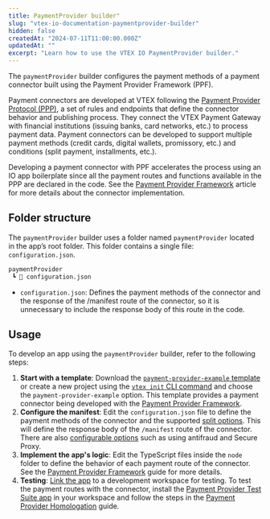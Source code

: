 ```yaml
---
title: PaymentProvider builder"
slug: "vtex-io-documentation-paymentprovider-builder"
hidden: false
createdAt: "2024-07-11T11:00:00.000Z"
updatedAt: ""
excerpt: "Learn how to use the VTEX IO PaymentProvider builder."
---
```


The `paymentProvider` builder configures the payment methods of a payment connector built using the Payment Provider Framework (PPF).

Payment connectors are developed at VTEX following the [Payment Provider Protocol (PPP)](https://help.vtex.com/tutorial/payment-provider-protocol--RdsT2spdq80MMwwOeEq0m), a set of rules and endpoints that define the connector behavior and publishing process. They connect the VTEX Payment Gateway with financial institutions (issuing banks, card networks, etc.) to process payment data. Payment connectors can be developed to support multiple payment methods (credit cards, digital wallets, promissory, etc.) and conditions (split payment, installments, etc.).

Developing a payment connector with PPF accelerates the process using an IO app boilerplate since all the payment routes and functions available in the PPP are declared in the code. See the [Payment Provider Framework](https://developers.vtex.com/docs/guides/payments-integration-payment-provider-framework) article for more details about the connector implementation.

## Folder structure

The `paymentProvider` builder uses a folder named `paymentProvider` located in the app’s root folder. This folder contains a single file: `configuration.json`.

```txt
paymentProvider
 ┗ 📄 configuration.json
```

- `configuration.json`: Defines the payment methods of the connector and the response of the /manifest route of the connector, so it is unnecessary to include the response body of this route in the code.

## Usage

To develop an app using the `paymentProvider` builder, refer to the following steps:

1. **Start with a template**: Download the [`payment-provider-example` template](https://github.com/vtex-apps/payment-provider-example) or create a new project using the [`vtex init` CLI command](https://developers.vtex.com/docs/guides/vtex-io-documentation-vtex-io-cli-usage#starting-a-new-project) and choose the `payment-provider-example` option. This template provides a payment connector being developed with the [Payment Provider Framework](https://developers.vtex.com/docs/guides/payments-integration-payment-provider-framework).
2. **Configure the manifest**: Edit the `configuration.json` file to define the payment methods of the connector and the supported [split options](https://help.vtex.com/en/tutorial/split-payment--6k5JidhYRUxileNolY2VLx). This will define the response body of the `/manifest` route of the connector. There are also [configurable options](https://developers.vtex.com/docs/guides/payments-integration-payment-provider-framework#available-configurable-options) such as using antifraud and Secure Proxy.
3. **Implement the app's logic**: Edit the TypeScript files inside the `node` folder to define the behavior of each payment route of the connector. See the [Payment Provider Framework](https://developers.vtex.com/docs/guides/payments-integration-payment-provider-framework) guide for more details.
4. **Testing**: [Link the app](https://developers.vtex.com/docs/guides/vtex-io-documentation-linking-an-app) to a development workspace for testing. To test the payment routes with the connector, install the [Payment Provider Test Suite app](https://apps.vtex.com/vtex-payment-provider-test-suite/p) in your workspace and follow the steps in the [Payment Provider Homologation](https://developers.vtex.com/docs/guides/payments-integration-payment-provider-homologation) guide.
